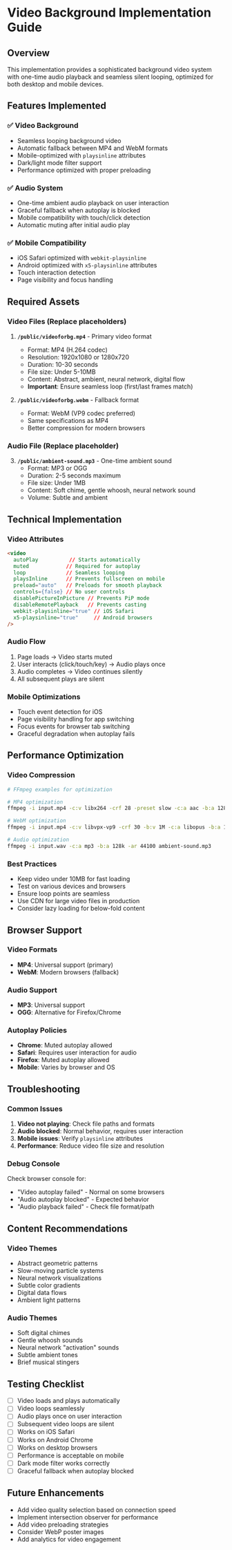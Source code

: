 # Video Background Implementation Guide

## Overview
This implementation provides a sophisticated background video system with one-time audio playback and seamless silent looping, optimized for both desktop and mobile devices.

## Features Implemented

### ✅ Video Background
- Seamless looping background video
- Automatic fallback between MP4 and WebM formats
- Mobile-optimized with `playsinline` attributes
- Dark/light mode filter support
- Performance optimized with proper preloading

### ✅ Audio System
- One-time ambient audio playback on user interaction
- Graceful fallback when autoplay is blocked
- Mobile compatibility with touch/click detection
- Automatic muting after initial audio play

### ✅ Mobile Compatibility
- iOS Safari optimized with `webkit-playsinline`
- Android optimized with `x5-playsinline` attributes
- Touch interaction detection
- Page visibility and focus handling

## Required Assets

### Video Files (Replace placeholders)
1. **`/public/videoforbg.mp4`** - Primary video format
   - Format: MP4 (H.264 codec)
   - Resolution: 1920x1080 or 1280x720
   - Duration: 10-30 seconds
   - File size: Under 5-10MB
   - Content: Abstract, ambient, neural network, digital flow
   - **Important**: Ensure seamless loop (first/last frames match)

2. **`/public/videoforbg.webm`** - Fallback format
   - Format: WebM (VP9 codec preferred)
   - Same specifications as MP4
   - Better compression for modern browsers

### Audio File (Replace placeholder)
3. **`/public/ambient-sound.mp3`** - One-time ambient sound
   - Format: MP3 or OGG
   - Duration: 2-5 seconds maximum
   - File size: Under 1MB
   - Content: Soft chime, gentle whoosh, neural network sound
   - Volume: Subtle and ambient

## Technical Implementation

### Video Attributes
```html
<video
  autoPlay          // Starts automatically
  muted            // Required for autoplay
  loop             // Seamless looping
  playsInline      // Prevents fullscreen on mobile
  preload="auto"   // Preloads for smooth playback
  controls={false} // No user controls
  disablePictureInPicture // Prevents PiP mode
  disableRemotePlayback   // Prevents casting
  webkit-playsinline="true" // iOS Safari
  x5-playsinline="true"     // Android browsers
/>
```

### Audio Flow
1. Page loads → Video starts muted
2. User interacts (click/touch/key) → Audio plays once
3. Audio completes → Video continues silently
4. All subsequent plays are silent

### Mobile Optimizations
- Touch event detection for iOS
- Page visibility handling for app switching
- Focus events for browser tab switching
- Graceful degradation when autoplay fails

## Performance Optimization

### Video Compression
```bash
# FFmpeg examples for optimization

# MP4 optimization
ffmpeg -i input.mp4 -c:v libx264 -crf 28 -preset slow -c:a aac -b:a 128k -movflags +faststart videoforbg.mp4

# WebM optimization
ffmpeg -i input.mp4 -c:v libvpx-vp9 -crf 30 -b:v 1M -c:a libopus -b:a 128k videoforbg.webm

# Audio optimization
ffmpeg -i input.wav -c:a mp3 -b:a 128k -ar 44100 ambient-sound.mp3
```

### Best Practices
- Keep video under 10MB for fast loading
- Test on various devices and browsers
- Ensure loop points are seamless
- Use CDN for large video files in production
- Consider lazy loading for below-fold content

## Browser Support

### Video Formats
- **MP4**: Universal support (primary)
- **WebM**: Modern browsers (fallback)

### Audio Support
- **MP3**: Universal support
- **OGG**: Alternative for Firefox/Chrome

### Autoplay Policies
- **Chrome**: Muted autoplay allowed
- **Safari**: Requires user interaction for audio
- **Firefox**: Muted autoplay allowed
- **Mobile**: Varies by browser and OS

## Troubleshooting

### Common Issues
1. **Video not playing**: Check file paths and formats
2. **Audio blocked**: Normal behavior, requires user interaction
3. **Mobile issues**: Verify `playsinline` attributes
4. **Performance**: Reduce video file size and resolution

### Debug Console
Check browser console for:
- "Video autoplay failed" - Normal on some browsers
- "Audio autoplay blocked" - Expected behavior
- "Audio playback failed" - Check file format/path

## Content Recommendations

### Video Themes
- Abstract geometric patterns
- Slow-moving particle systems
- Neural network visualizations
- Subtle color gradients
- Digital data flows
- Ambient light patterns

### Audio Themes
- Soft digital chimes
- Gentle whoosh sounds
- Neural network "activation" sounds
- Subtle ambient tones
- Brief musical stingers

## Testing Checklist

- [ ] Video loads and plays automatically
- [ ] Video loops seamlessly
- [ ] Audio plays once on user interaction
- [ ] Subsequent video loops are silent
- [ ] Works on iOS Safari
- [ ] Works on Android Chrome
- [ ] Works on desktop browsers
- [ ] Performance is acceptable on mobile
- [ ] Dark mode filter works correctly
- [ ] Graceful fallback when autoplay blocked

## Future Enhancements

- Add video quality selection based on connection speed
- Implement intersection observer for performance
- Add video preloading strategies
- Consider WebP poster images
- Add analytics for video engagement